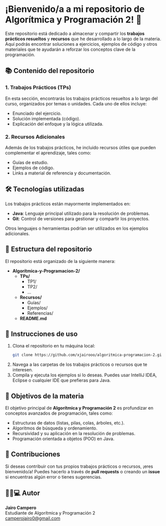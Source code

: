 # ¡Bienvenido/a a mi repositorio de **Algorítmica y Programación 2**! 🚀

Este repositorio está dedicado a almacenar y compartir los **trabajos prácticos resueltos** y **recursos** que he desarrollado a lo largo de la materia. Aquí podrás encontrar soluciones a ejercicios, ejemplos de código y otros materiales que te ayudarán a reforzar los conceptos clave de la programación.

## 📚 Contenido del repositorio

### 1. **Trabajos Prácticos (TPs)**
En esta sección, encontrarás los trabajos prácticos resueltos a lo largo del curso, organizados por temas o unidades. Cada uno de ellos incluye:
- Enunciado del ejercicio.
- Solución implementada (código).
- Explicación del enfoque y la lógica utilizada.

### 2. **Recursos Adicionales**
Además de los trabajos prácticos, he incluido recursos útiles que pueden complementar el aprendizaje, tales como:
- Guías de estudio.
- Ejemplos de código.
- Links a material de referencia y documentación.

## 🛠️ Tecnologías utilizadas

Los trabajos prácticos están mayormente implementados en:
- **Java**: Lenguaje principal utilizado para la resolución de problemas.
- **Git**: Control de versiones para gestionar y compartir los proyectos.

Otros lenguajes o herramientas podrían ser utilizados en los ejemplos adicionales.

## 📂 Estructura del repositorio

El repositorio está organizado de la siguiente manera:

- **Algorítmica-y-Programacion-2/**
  - **TPs/**
    - TP1/
    - TP2/
    - ...
  - **Recursos/**
    - Guías/
    - Ejemplos/
    - Referencias/
  - **README.md**

## 📝 Instrucciones de uso

1. Clona el repositorio en tu máquina local:
   ```bash
   git clone https://github.com/xjairooo/algoritmica-programacion-2.git
2. Navega a las carpetas de los trabajos prácticos o recursos que te interesen.
3. Compila y ejecuta los ejemplos si lo deseas. Puedes usar IntelliJ IDEA, Eclipse o cualquier IDE que prefieras para Java.

## 📌 Objetivos de la materia

El objetivo principal de **Algorítmica y Programación 2** es profundizar en conceptos avanzados de programación, tales como:

- Estructuras de datos (listas, pilas, colas, árboles, etc.).
- Algoritmos de búsqueda y ordenamiento.
- Recursividad y su aplicación en la resolución de problemas.
- Programación orientada a objetos (POO) en Java.

## 🤝 Contribuciones

Si deseas contribuir con tus propios trabajos prácticos o recursos, ¡eres bienvenido/a! Puedes hacerlo a través de **pull requests** o creando un **issue** si encuentras algún error o tienes sugerencias.

## 👨‍💻💻 Autor

**Jairo Campero**  
Estudiante de Algorítmica y Programación 2  
[camperojairo0@gmail.com](mailto:camperojairo0@gmail.com)




